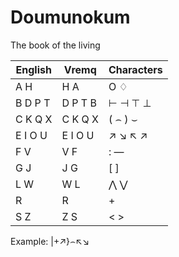 # Doumunokum
The book of the living

|English |Vremq   |Characters |
|--------|--------|-----------|
|A H     |H A     |O ♢       |
|B D P T |D P T B |⊢ ⊣ ⊤ ⊥   |
|C K Q X |C K Q X |( ⌢ ) ⌣  |
|E I O U |E I O U |↗ ↘ ↖ ↗    |
|F V     |V F     |: ―       |
|G J     |J G     |[ ]       |
|L W     |W L     |⋀ ⋁      |
|R       |R       |+         |
|S Z     |Z S     |< >       |

Example: |+↗}⌢↖↘
